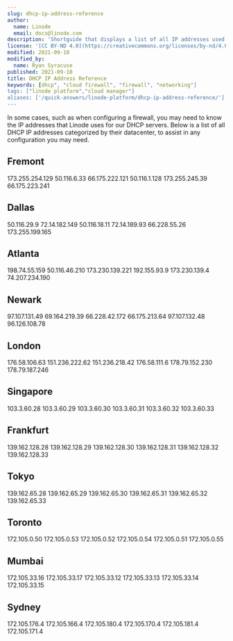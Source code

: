 ```yaml
---
slug: dhcp-ip-address-reference
author:
  name: Linode
  email: docs@linode.com
description: 'Shortguide that displays a list of all IP addresses used for configurations that rely on DHCP by their datacenter.'
license: '[CC BY-ND 4.0](https://creativecommons.org/licenses/by-nd/4.0)'
modified: 2021-09-10
modified_by:
  name: Ryan Syracuse
published: 2021-09-10
title: DHCP IP Address Reference
keywords: [dhcp", "cloud firewall", "firewall", "networking"]
tags: ["linode platform","cloud manager"]
aliases: ['/quick-answers/linode-platform/dhcp-ip-address-reference/']
---
```


In some cases, such as when configuring a firewall, you may need to know the IP addresses that Linode uses for our DHCP servers. Below is a list of all DHCP IP addresses categorized by their datacenter, to assist in any configuration you may need.

## Fremont

173.255.254.129
50.116.6.33
66.175.222.121
50.116.1.128
173.255.245.39
66.175.223.241

## Dallas

50.116.29.9
72.14.182.149
50.116.18.11
72.14.189.93
66.228.55.26
173.255.199.165

## Atlanta

198.74.55.159
50.116.46.210
173.230.139.221
192.155.93.9
173.230.139.4
74.207.234.190

## Newark

97.107.131.49
69.164.219.39
66.228.42.172
66.175.213.64
97.107.132.48
96.126.108.78

## London

176.58.106.63
151.236.222.62
151.236.218.42
176.58.111.6
178.79.152.230
178.79.187.246

## Singapore

103.3.60.28
103.3.60.29
103.3.60.30
103.3.60.31
103.3.60.32
103.3.60.33

## Frankfurt

139.162.128.28
139.162.128.29
139.162.128.30
139.162.128.31
139.162.128.32
139.162.128.33

## Tokyo

139.162.65.28
139.162.65.29
139.162.65.30
139.162.65.31
139.162.65.32
139.162.65.33

## Toronto

172.105.0.50
172.105.0.53
172.105.0.52
172.105.0.54
172.105.0.51
172.105.0.55

## Mumbai

172.105.33.16
172.105.33.17
172.105.33.12
172.105.33.13
172.105.33.14
172.105.33.15

## Sydney
172.105.176.4
172.105.166.4
172.105.180.4
172.105.170.4
172.105.181.4
172.105.171.4
